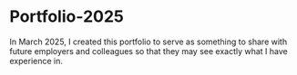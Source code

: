 # Portfolio-2025
In March 2025, I created this portfolio to serve as something to share with future employers and colleagues so that they may see exactly what I have experience in.
